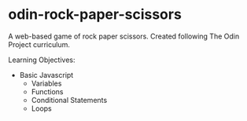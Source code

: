 # odin-rock-paper-scissors
A web-based game of rock paper scissors. Created following The Odin Project curriculum.

Learning Objectives:
- Basic Javascript
    - Variables
    - Functions
    - Conditional Statements
    - Loops